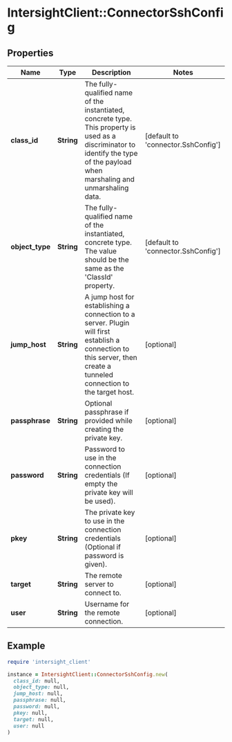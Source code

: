 # IntersightClient::ConnectorSshConfig

## Properties

| Name | Type | Description | Notes |
| ---- | ---- | ----------- | ----- |
| **class_id** | **String** | The fully-qualified name of the instantiated, concrete type. This property is used as a discriminator to identify the type of the payload when marshaling and unmarshaling data. | [default to &#39;connector.SshConfig&#39;] |
| **object_type** | **String** | The fully-qualified name of the instantiated, concrete type. The value should be the same as the &#39;ClassId&#39; property. | [default to &#39;connector.SshConfig&#39;] |
| **jump_host** | **String** | A jump host for establishing a connection to a server. Plugin will first establish a connection to this server, then create a tunneled connection to the target host. | [optional] |
| **passphrase** | **String** | Optional passphrase if provided while creating the private key. | [optional] |
| **password** | **String** | Password to use in the connection credentials (If empty the private key will be used). | [optional] |
| **pkey** | **String** | The private key to use in the connection credentials (Optional if password is given). | [optional] |
| **target** | **String** | The remote server to connect to. | [optional] |
| **user** | **String** | Username for the remote connection. | [optional] |

## Example

```ruby
require 'intersight_client'

instance = IntersightClient::ConnectorSshConfig.new(
  class_id: null,
  object_type: null,
  jump_host: null,
  passphrase: null,
  password: null,
  pkey: null,
  target: null,
  user: null
)
```

